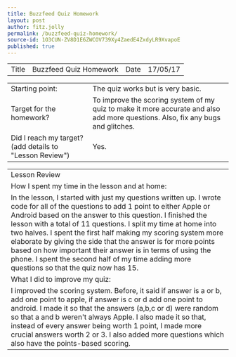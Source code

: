 ```yaml
---
title: Buzzfeed Quiz Homework
layout: post
author: fitz.jolly
permalink: /buzzfeed-quiz-homework/
source-id: 1O3CUN-ZV8D1E6ZWCOV739Xy4ZaedE4ZxdyLR9XvapoE
published: true
---
```

<table>
  <tr>
    <td>Title</td>
    <td>Buzzfeed Quiz Homework</td>
    <td>Date</td>
    <td>17/05/17</td>
  </tr>
</table>


<table>
  <tr>
    <td>Starting point:</td>
    <td>The quiz works but is very basic.</td>
  </tr>
  <tr>
    <td>Target for the homework?</td>
    <td>To improve the scoring system of my quiz to make it more accurate and also add more questions. Also, fix any bugs and glitches.</td>
  </tr>
  <tr>
    <td>Did I reach my target? 
(add details to "Lesson Review")</td>
    <td> Yes.</td>
  </tr>
</table>


<table>
  <tr>
    <td>Lesson Review</td>
  </tr>
  <tr>
    <td>How I spent my time in the lesson and at home:</td>
  </tr>
  <tr>
    <td>In the lesson, I started with just my questions written up. I wrote code for all of the questions to add 1 point to either Apple or Android based on the answer to this question. I finished the lesson with a total of 11 questions. I split my time at home into two halves. I spent the first half making my scoring system more elaborate by giving the side that the answer is for more points based on how important their answer is in terms of using the phone. I spent the second half of my time adding more questions so that the quiz now has 15.</td>
  </tr>
  <tr>
    <td>What I did to improve my quiz:</td>
  </tr>
  <tr>
    <td>I improved the scoring system. Before, it said if answer is a or b, add one point to apple, if answer is c or d add one point to android. I made it so that the answers (a,b,c or d) were random so that a and b weren't always Apple. I also made it so that, instead of every answer being worth 1 point, I made more crucial answers worth 2 or 3. I also added more questions which also have the points-based scoring.</td>
  </tr>
</table>


